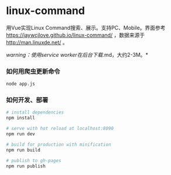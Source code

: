 # linux-command
用Vue实现Linux Command搜索、展示。支持PC、Mobile。界面参考  https://jaywcjlove.github.io/linux-command/ ，数据来源于 http://man.linuxde.net/ 。

*warning：使用service worker在后台下载*.md，大约2-3M。*

### 如何用爬虫更新命令
```bash
node app.js
```
### 如何开发、部署
``` bash
# install dependencies
npm install

# serve with hot reload at localhost:8090
npm run dev

# build for production with minification
npm run build

# publish to gh-pages
npm run publish
```
